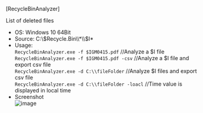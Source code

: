 [RecycleBinAnalyzer]  

List of deleted files  

- OS: Windows 10 64Bit  
- Source: C:\\$Recycle.Bin\\*\\$I*  
- Usage:  
`RecycleBinAnalyzer.exe -f $IGM0415.pdf` //Analyze a $I file   
`RecycleBinAnalyzer.exe -f $IGM0415.pdf -csv` //Analyze a $I file and export csv file  
`RecycleBinAnalyzer.exe -d C:\\fileFolder` //Analyze $I files and export csv file  
`RecycleBinAnalyzer.exe -d C:\\fileFolder -loacl` //Time value is displayed in local time  
- Screenshot  
![image](https://user-images.githubusercontent.com/69110090/111858848-6d262380-897f-11eb-886a-c26fde80bc0f.png)  
